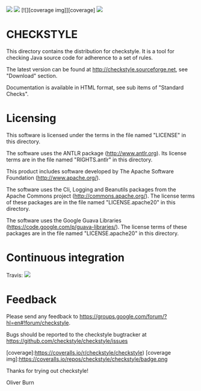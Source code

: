 [![][trend img]][trend]
[![][travis img]][travis]
[![][coverage img]][coverage]
[![][sonar img]][sonar]


CHECKSTYLE 
==========

This directory contains the distribution for checkstyle. It is a tool for
checking Java source code for adherence to a set of rules.

The latest version can be found at http://checkstyle.sourceforge.net, see "Download" section.

Documentation is available in HTML format, see sub items of "Standard Checks".

Licensing
=========

This software is licensed under the terms in the file named "LICENSE" in this
directory.

The software uses the ANTLR package (http://www.antlr.org). Its license terms
are in the file named "RIGHTS.antlr" in this directory.

This product includes software developed by
The Apache Software Foundation (http://www.apache.org/).

The software uses the Cli, Logging and Beanutils packages from the
Apache Commons project (http://commons.apache.org/). The license terms
of these packages are in the file named "LICENSE.apache20" in this
directory.

The software uses the Google Guava Libraries
(https://code.google.com/p/guava-libraries/). The license terms of
these packages are in the file named "LICENSE.apache20" in this
directory.


Continuous integration
======================
Travis: [![][travis img]][travis]


Feedback
========

Please send any feedback to https://groups.google.com/forum/?hl=en#!forum/checkstyle.

Bugs should be reported to the checkstyle bugtracker at
https://github.com/checkstyle/checkstyle/issues

[travis]:http://travis-ci.org/checkstyle/checkstyle
[travis img]:https://secure.travis-ci.org/checkstyle/checkstyle.png

[trend img]:https://d2weczhvl823v0.cloudfront.net/romani/checkstyle/trend.png
[trend]:https://bitdeli.com/free

[sonar]:http://nemo.sonarqube.org/dashboard/index/com.puppycrawl.tools:checkstyle
[sonar img]:http://nemo.sonarqube.org/images/sonarqube-24x100.png

[coverage]:https://coveralls.io/r/checkstyle/checkstyle)
[coverage img]:https://coveralls.io/repos/checkstyle/checkstyle/badge.png

Thanks for trying out checkstyle!

Oliver Burn
